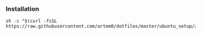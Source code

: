 ### Installation

```
sh -c "$(curl -fsSL https://raw.githubusercontent.com/artem0/dotfiles/master/ubuntu_setup/zsh_vim_ubuntu.sh)"
```

